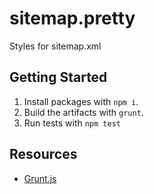 # sitemap.pretty

Styles for sitemap.xml

## Getting Started

1. Install packages with `npm i`.
2. Build the artifacts with `grunt`.
3. Run tests with `npm test`

## Resources

- [Grunt.js](https://gruntjs.com/)
